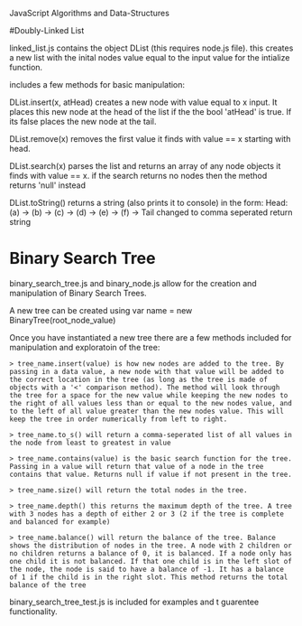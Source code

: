 JavaScript Algorithms and Data-Structures

#Doubly-Linked List

  linked_list.js contains the object DList (this requires node.js file).
  this creates a new list with the inital nodes value equal to the input value for the intialize function.

  includes a few methods for basic manipulation:

  DList.insert(x, atHead) creates a new node with value equal to x input. It places this new node at the head of the list if the the bool 'atHead' is true. If its false places the new node at the tail.


  DList.remove(x) removes the first value it finds with value == x starting with head.


  DList.search(x) parses the list and returns an array of any node objects it finds with value == x.
  if the search returns no nodes then the method returns 'null' instead


  DList.toString() returns a string (also prints it to console) in the form:
    Head: (a) -> (b) -> (c) -> (d) -> (e) -> (f) -> Tail
    changed to comma seperated return string



# Binary Search Tree

  binary_search_tree.js and binary_node.js allow for the creation and manipulation of Binary Search Trees.

  A new tree can be created using var name = new BinaryTree(root_node_value)

  Once you have instantiated a new tree there are a few methods included for manipulation and exploratoin of the tree:

    > tree_name.insert(value) is how new nodes are added to the tree. By passing in a data value, a new node with that value will be added to the correct location in the tree (as long as the tree is made of objects with a '<' comparison method). The method will look through the tree for a space for the new value while keeping the new nodes to the right of all values less than or equal to the new nodes value, and to the left of all value greater than the new nodes value. This will keep the tree in order numerically from left to right.

    > tree_name.to_s() will return a comma-seperated list of all values in the node from least to greatest in value

    > tree_name.contains(value) is the basic search function for the tree. Passing in a value will return that value of a node in the tree contains that value. Returns null if value if not present in the tree.

    > tree_name.size() will return the total nodes in the tree.

    > tree_name.depth() this returns the maximum depth of the tree. A tree with 3 nodes has a depth of either 2 or 3 (2 if the tree is complete and balanced for example)

    > tree_name.balance() will return the balance of the tree. Balance shows the distribution of nodes in the tree. A node with 2 children or no children returns a balance of 0, it is balanced. If a node only has one child it is not balanced. If that one child is in the left slot of the node, the node is said to have a balance of -1. It has a balance of 1 if the child is in the right slot. This method returns the total balance of the tree

binary_search_tree_test.js is included for examples and t guarentee functionality.

